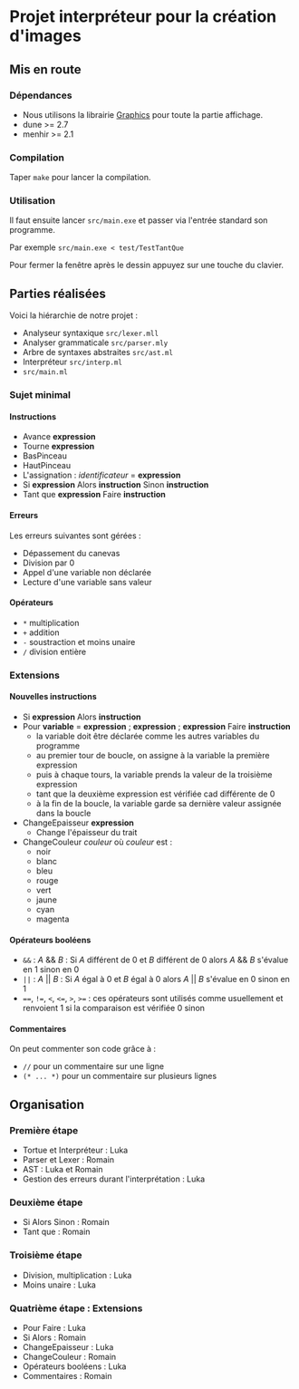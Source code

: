 # Projet interpréteur pour la création d'images
## Mis en route
### Dépendances
- Nous utilisons la librairie
  [Graphics](https://ocaml.github.io/graphics/graphics/Graphics/index.html) pour
  toute la partie affichage.
- dune >= 2.7
- menhir >= 2.1


### Compilation
Taper `make` pour lancer la compilation.

### Utilisation
Il faut ensuite lancer `src/main.exe` et passer via l'entrée standard son programme.

Par exemple `src/main.exe < test/TestTantQue`

Pour fermer la fenêtre après le dessin appuyez sur une touche du clavier.

## Parties réalisées
Voici la hiérarchie de notre projet :
- Analyseur syntaxique `src/lexer.mll`
- Analyser grammaticale `src/parser.mly`
- Arbre de syntaxes abstraites `src/ast.ml`
- Interpréteur `src/interp.ml`
- `src/main.ml`

### Sujet minimal
#### Instructions
- Avance **expression**
- Tourne **expression**
- BasPinceau
- HautPinceau
- L'assignation : *identificateur* = **expression**
- Si **expression** Alors **instruction** Sinon **instruction**
- Tant que **expression** Faire **instruction**

#### Erreurs
Les erreurs suivantes sont gérées :
- Dépassement du canevas
- Division par 0
- Appel d'une variable non déclarée
- Lecture d'une variable sans valeur

#### Opérateurs
- `*` multiplication
- `+` addition
- `-` soustraction et moins unaire
- `/` division entière


### Extensions
#### Nouvelles instructions
- Si **expression** Alors **instruction**
- Pour **variable** = **expression** ; **expression** ; **expression**  Faire **instruction**
    - la variable doit être déclarée comme les autres variables du programme
    - au premier tour de boucle, on assigne à la variable la première expression
    - puis à chaque tours, la variable prends la valeur de la troisième expression
    - tant que la deuxième expression est vérifiée cad différente de 0
    - à la fin de la boucle, la variable garde sa dernière valeur assignée dans la boucle
- ChangeEpaisseur **expression**
    - Change l'épaisseur du trait
- ChangeCouleur *couleur* où *couleur* est :
    - noir
    - blanc
    - bleu
    - rouge
    - vert
    - jaune
    - cyan
    - magenta

#### Opérateurs booléens
- `&&` :  *A* && *B* : Si *A* différent de 0 et *B* différent de 0 alors *A* && *B* s'évalue en 1 sinon en 0
- `||` : *A* || *B* : Si *A* égal à 0 et *B* égal à 0 alors *A* || *B* s'évalue en 0 sinon en 1
- `==`, `!=`, `<`, `<=`, `>`, `>=` : ces opérateurs sont utilisés comme usuellement et renvoient 1 si la comparaison est vérifiée 0 sinon

#### Commentaires
On peut commenter son code grâce à :
- `//` pour un commentaire sur une ligne
- `(* ... *)` pour un commentaire sur plusieurs lignes

## Organisation
### Première étape
- Tortue et Interpréteur : Luka 
- Parser et Lexer : Romain 
- AST : Luka et Romain 
- Gestion des erreurs durant l'interprétation : Luka 

### Deuxième étape
- Si Alors Sinon : Romain 
- Tant que : Romain 

### Troisième étape
- Division, multiplication : Luka 
- Moins unaire : Luka 

### Quatrième étape : Extensions
- Pour Faire : Luka 
- Si Alors : Romain 
- ChangeEpaisseur : Luka 
- ChangeCouleur : Romain 
- Opérateurs booléens : Luka 
- Commentaires : Romain 
